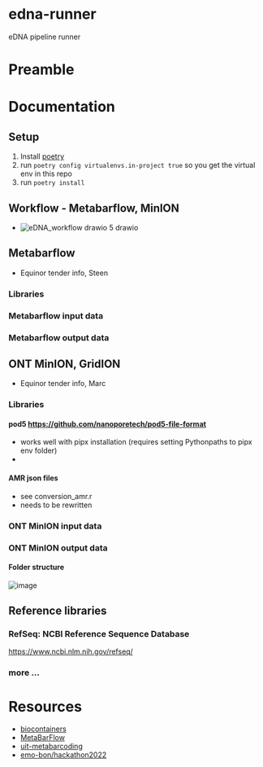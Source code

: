 # edna-runner
eDNA pipeline runner

# Preamble

# Documentation

## Setup

1. Install [poetry](https://python-poetry.org/docs/#installation)
2. run `poetry config virtualenvs.in-project true` so you get the virtual env in this repo
3. run `poetry install`

## Workflow - Metabarflow, MinION
- ![eDNA_workflow drawio 5 drawio](https://github.com/NIVANorge/edna-runner/assets/117283235/425cb02a-fa57-499a-a6eb-a5ca069faa9f)


## Metabarflow
- Equinor tender info, Steen

### Libraries

### Metabarflow input data

### Metabarflow output data


## ONT MinION, GridION
- Equinor tender info, Marc

### Libraries

#### pod5 https://github.com/nanoporetech/pod5-file-format 
- works well with pipx installation (requires setting Pythonpaths to pipx env folder)
- 

#### AMR json files
- see conversion_amr.r
- needs to be rewritten

### ONT MinION input data

### ONT MinION output data

#### Folder structure
![image](https://github.com/NIVANorge/edna-runner/assets/117283235/87b7b228-dcc9-4ac3-8bbf-c52c14b08f7c)





## Reference libraries

### RefSeq: NCBI Reference Sequence Database
https://www.ncbi.nlm.nih.gov/refseq/

### more ...


# Resources

- [biocontainers](https://training.nextflow.io/basic_training/containers/#biocontainers)
- [MetaBarFlow](https://github.com/evaegelyng/MetaBarFlow)
- [uit-metabarcoding](https://github.com/uit-metabarcoding)
- [emo-bon/hackathon2022](https://github.com/emo-bon/hackathon2022)




